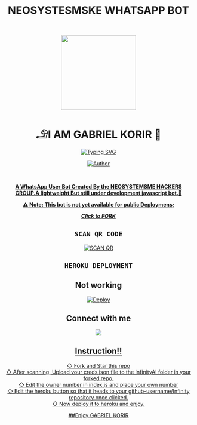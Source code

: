 <div align="center">
<h1><b>NEOSYSTESMSKE WHATSAPP BOT</b></h1><br>
 <div align="center">
<p align="center">
        <img src="https://i.imgur.com/Fp7qeBS.jpeg" width="200" style="margin-left: auto;margin-right: auto;display: block;">
</p>
<h1 align="center">𓄂I AM GABRIEL KORIR 👋</h1>
</p>
<a href="https://git.io/typing-svg"><img src="https://readme-typing-svg.demolab.com?font=Ribeye&size=50&pause=1000&color=F710B1&center=true&width=910&height=100&lines=I+Am+INFINITY-AI;MULTI+DEVICE+WHATSAPP+BOT;CREATED+BY+GABRIEL💝;PUBLIC+RELESE+DATE;COMING+SOON;LONG+LIVE+GABRIEL+🗿." alt="Typing SVG" /></a>
<p align="center"><a href="https://github.com/Moonlitwhisperske"><img title="Author" src="https://img.shields.io/badge/OWNER-KRESSWELL-blue.svg?color=54aeff&style=for-the-badge&logo=github" /></p><br>


**A WhatsApp User Bot Created By the NEOSYSTEMSME HACKERS GROUP.A lightweight But still under development javascript bot.👾**

**⚠️ Note: This bot is not yet available for public Deploymens;**

 ***Click to [FORK](https://github.com/EscaliBud/InfinityAI/fork)***



## ```SCAN QR CODE```
[![SCAN QR](https://repl.it/badge/github/quiec/whatsasena)](https://infinityai-pairing.kresswellke.repl.co/)

## ```HEROKU DEPLOYMENT```


## Not working 

[![Deploy](https://www.herokucdn.com/deploy/button.svg)](https://heroku.com/deploy?template=https://github.com/EscaliBud/InfinityAI)


## Connect with me
<a href="https://wa.me/254704424158"><img src="https://img.shields.io/badge/Contact GABRIEL-25D366?style=for-the-badge&logo=whatsapp&logoColor=white" />


## Instruction!!


◇ Fork and Star this repo <br>
◇ After scanning, Upload your creds.json file to the InfinityAI folder in your forked repo.<br>
◇ Edit the owner number in index.js and place your own number<br>
◇ Edit the heroku button so that it heads to your github-username/Infinity repository once clicked.<br>
◇ Now deploy it to heroku and enjoy.<br>

##Enjoy GABRIEL KORIR 

